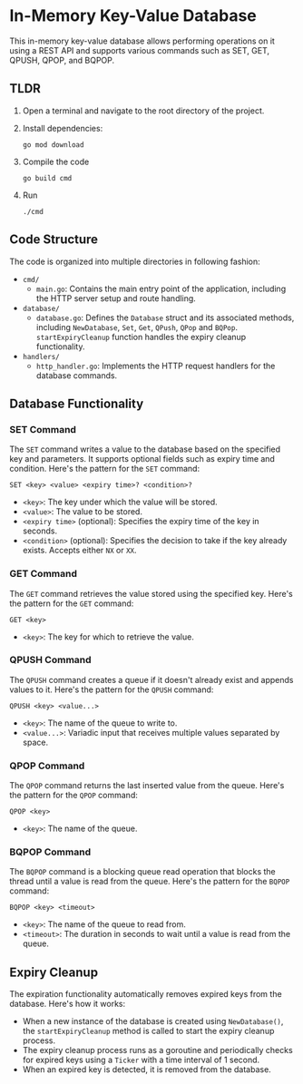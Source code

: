 # In-Memory Key-Value Database

This in-memory key-value database allows performing operations on it using a REST API and supports various commands such as SET, GET, QPUSH, QPOP, and BQPOP.

## TLDR

1. Open a terminal and navigate to the root directory of the project.

2. Install dependencies:

   ```shell
   go mod download
   ```
3. Compile the code
    ```shell
    go build cmd
    ```
4. Run
   ```shell
   ./cmd
   ```

## Code Structure

The code is organized into multiple directories in following fashion:

- `cmd/`
  - `main.go`: Contains the main entry point of the application, including the HTTP server setup and route handling.
- `database/`
  - `database.go`: Defines the `Database` struct and its associated methods, including `NewDatabase`, `Set`, `Get`, `QPush`, `QPop` and `BQPop`. `startExpiryCleanup` function handles the expiry cleanup functionality.
- `handlers/`
  - `http_handler.go`: Implements the HTTP request handlers for the database commands.


## Database Functionality

### SET Command

The `SET` command writes a value to the database based on the specified key and parameters. It supports optional fields such as expiry time and condition. Here's the pattern for the `SET` command:

`SET <key> <value> <expiry time>? <condition>?`


- `<key>`: The key under which the value will be stored.
- `<value>`: The value to be stored.
- `<expiry time>` (optional): Specifies the expiry time of the key in seconds.
- `<condition>` (optional): Specifies the decision to take if the key already exists. Accepts either `NX` or `XX`.

### GET Command

The `GET` command retrieves the value stored using the specified key. Here's the pattern for the `GET` command:

`GET <key>`


- `<key>`: The key for which to retrieve the value.

### QPUSH Command

The `QPUSH` command creates a queue if it doesn't already exist and appends values to it. Here's the pattern for the `QPUSH` command:

`QPUSH <key> <value...>`


- `<key>`: The name of the queue to write to.
- `<value...>`: Variadic input that receives multiple values separated by space.

### QPOP Command

The `QPOP` command returns the last inserted value from the queue. Here's the pattern for the `QPOP` command:

`QPOP <key>`


- `<key>`: The name of the queue.

### BQPOP Command

The `BQPOP` command is a blocking queue read operation that blocks the thread until a value is read from the queue. Here's the pattern for the `BQPOP` command:

`BQPOP <key> <timeout>`


- `<key>`: The name of the queue to read from.
- `<timeout>`: The duration in seconds to wait until a value is read from the queue.

## Expiry Cleanup

The expiration functionality automatically removes expired keys from the database. Here's how it works:

- When a new instance of the database is created using `NewDatabase()`, the `startExpiryCleanup` method is called to start the expiry cleanup process.
- The expiry cleanup process runs as a goroutine and periodically checks for expired keys using a `Ticker` with a time interval of 1 second.
- When an expired key is detected, it is removed from the database.


